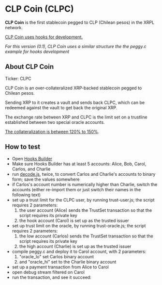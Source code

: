 # CLP Coin (CLPC)

**CLP Coin** is the first stablecoin pegged to CLP (Chilean pesos) in the XRPL network.

[CLP Coin uses hooks for development.](https://hooks.xrpl.org/)

_For this version (0.1), CLP Coin uses a similar structure the the peggy.c example for hooks development_

## About CLP Coin

Ticker: CLPC

CLP Coin is an over-collateralized XRP-backed stablecoin pegged to Chilean pesos.

Sending XRP to it creates a vault and sends back CLPC, which can be redeemed against the vault to get back the original XRP.

The exchange rate between XRP and CLPC is the limit set on a trustline established between two special oracle accounts.

[The collateralization is between 120% to 150%](./clpcoin.c).

## How to test
- Open [Hooks Builder](https://hooks-builder.xrpl.org/)
- Make sure Hooks Builder has at least 5 accounts: Alice, Bob, Carol, Carlos, and Charlie
- run [decode.js](./decode.js), twice, to convert Carlos and Charlie's accounts to binary form; save the values somewhere
- if Carlos's account number is numerically higher than Charlie, switch the accounts (either re-import them or just switch their names in the following text)
- set up a trust limit for the CLPC user, by running trust-user.js; the script requires 2 parameters:
	1. the user account (Alice) sends the TrustSet transaction so that the script requires its private key
	2. the hook account (Carol) is set up as the trusted issuer
- set up trust limit on the oracle, by running trust-oracle.js; the script requires 2 parameters:
	1. the low account (Carlos) sends the TrustSet transaction so that the script requires its private key
	2. the high account (Charlie) is set up as the trusted issuer
- compile peggy.c and deploy it to Carol account, with 2 parameters:
  1. "oracle_lo" set Carlos binary account
	2. and "oracle_hi" set to the Charlie binary account
- set up a payment transaction from Alice to Carol
- open debug stream filtered on Carol
- run the transaction, and see it succeed:
